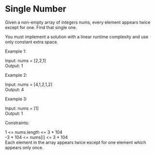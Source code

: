 # Single Number

Given a non-empty array of integers nums, every element appears twice except for one. Find that single one.

You must implement a solution with a linear runtime complexity and use only constant extra space.

Example 1:

Input: nums = [2,2,1]\
Output: 1

Example 2:

Input: nums = [4,1,2,1,2]\
Output: 4

Example 3:

Input: nums = [1]\
Output: 1

Constraints:

1 <= nums.length <= 3 * 104\
-3 * 104 <= nums[i] <= 3 * 104\
Each element in the array appears twice except for one element which appears only once.